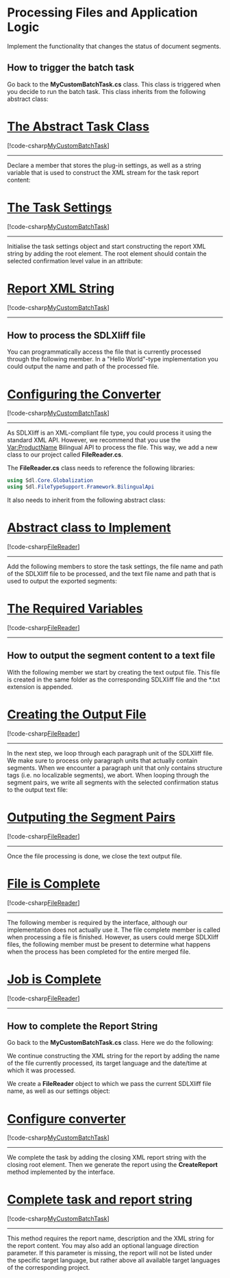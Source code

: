# Processing Files and Application Logic

Implement the functionality that changes the status of document segments.

How to trigger the batch task
---------------------------
Go back to the **MyCustomBatchTask.cs** class. This class is triggered when you decide to run the batch task. This class inherits from the following abstract class:

# [The Abstract Task Class](#tab/tabid-1)
[!code-csharp[MyCustomBatchTask](code_samples/MyCustomBatchTask.cs#L30-L31 "The Abstract Task Class")]
***
	
Declare a member that stores the plug-in settings, as well as a string variable that is used to construct the XML stream for the task report content:
# [The Task Settings](#tab/tabid-2)
[!code-csharp[MyCustomBatchTask](code_samples/MyCustomBatchTask.cs#L35-L39 "The Task Settings")]
****

Initialise the task settings object and start constructing the report XML string by adding the root element. The root element should contain the selected confirmation level value in an attribute:
# [Report XML String](#tab/tabid-3)
[!code-csharp[MyCustomBatchTask](code_samples/MyCustomBatchTask.cs#L43-L50 "Report XML String")]
***
How to process the SDLXliff file
-----------------------------------
You can programmatically access the file that is currently processed through the following member. In a "Hello World"-type implementation you could output the name and path of the processed file.
# [Configuring the Converter](#tab/tabid-4)
[!code-csharp[MyCustomBatchTask](code_samples/MyCustomBatchTask.cs#L54-L71 "Configuring the Converter")]
***

As SDLXliff is an XML-compliant file type, you could  process it using the standard XML API. However, we recommend that you use the <Var:ProductName> Bilingual API to process the file. This way, we add a new class to our project called **FileReader.cs**.

The **FileReader.cs** class needs to reference the following libraries:
```cs
using Sdl.Core.Globalization
using Sdl.FileTypeSupport.Framework.BilingualApi
```
It also needs to inherit from the following abstract class:
# [Abstract class to Implement](#tab/tabid-5)
[!code-csharp[FileReader](code_samples/FileReader.cs#L15-L17 "Abstract class to Implement")]
***
Add the following members to store the task settings, the file name and path of the SDLXliff file to be processed, and the text file name and path that is used to output the exported segments:
# [The Required Variables](#tab/tabid-6)
[!code-csharp[FileReader](code_samples/FileReader.cs#L21-L26 "The Required Variables")]
***
How to output the segment content to a text file</title>
------------------------------------------------
With the following member we start by creating the text output file. This file is created in the same folder as the corresponding SDLXliff file and the *.txt extension is appended.
# [Creating the Output File](#tab/tabid-7)
[!code-csharp[FileReader](code_samples/FileReader.cs#L40-L44 "Creating the Output File")]
***
In the next step, we loop through each paragraph unit of the SDLXliff file. We make sure to process only paragraph units that actually contain segments. When we encounter a paragraph unit that only contains structure tags (i.e. no localizable segments), we abort. When looping through the segment pairs, we write all segments with the selected confirmation status to the output text file:
# [Outputing the Segment Pairs](#tab/tabid-8)
[!code-csharp[FileReader](code_samples/FileReader.cs#L48-L68 "Outputing the Segment Pairs")]
***
Once the file processing is done, we close the text output file.
# [File is Complete](#tab/tabid-9)
[!code-csharp[FileReader](code_samples/FileReader.cs#L72-L77 "File is Complete")]
***
The following member is required by the interface, although our implementation does not actually use it. The file complete member is called when processing a file is finished. However, as users could merge SDLXliff files, the following member must be present to determine what happens when the process has been completed for the entire merged file.
# [Job is Complete](#tab/tabid-10)
[!code-csharp[FileReader](code_samples/FileReader.cs#L81-L88 "Job is Complete")]
***
How to complete the Report String
----------------------------------------
Go back to the **MyCustomBatchTask.cs** class. Here we do the following:

We continue constructing the XML string for the report by adding the name of the file currently processed, its target language and the date/time at which it was processed.

We create a **FileReader** object to which we pass the current SDLXliff file name, as well as our settings object:
# [Configure converter](#tab/tabid-11)
[!code-csharp[MyCustomBatchTask](code_samples/MyCustomBatchTask.cs#L54-L71 "Configure converter")]
***
We complete the task by adding the closing XML report string with the closing root element. Then we generate the report using the **CreateReport** method implemented by the interface.
# [Complete task and report string](#tab/tabid-12)
[!code-csharp[MyCustomBatchTask](code_samples/MyCustomBatchTask.cs#L75-L85 "Complete task and report string")]
***
This method requires the report name, description and the XML string for the report content. You  may also add an optional language direction parameter. If this parameter is missing, the report will not be listed under the specific target language, but rather above all available target languages of the corresponding project.